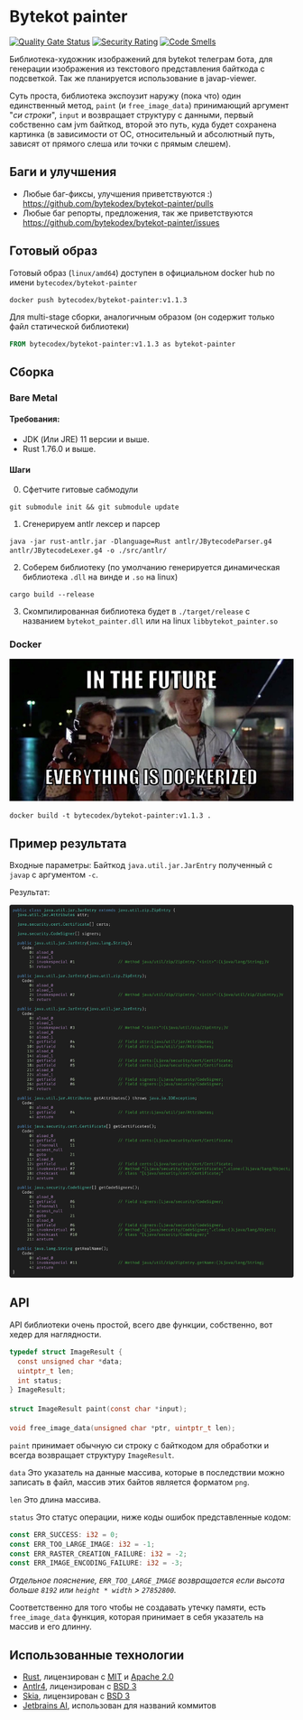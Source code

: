 # Bytekot painter

[![Quality Gate Status](https://sonarcloud.io/api/project_badges/measure?project=bytekodex_bytekot-painter&metric=alert_status)](https://sonarcloud.io/summary/new_code?id=bytekodex_bytekot-painter)
[![Security Rating](https://sonarcloud.io/api/project_badges/measure?project=bytekodex_bytekot-painter&metric=security_rating)](https://sonarcloud.io/summary/new_code?id=bytekodex_bytekot-painter)
[![Code Smells](https://sonarcloud.io/api/project_badges/measure?project=bytekodex_bytekot-painter&metric=code_smells)](https://sonarcloud.io/summary/new_code?id=bytekodex_bytekot-painter)

Библиотека-художник изображений для bytekot телеграм бота, для генерации изображения из текстового представления байткода с подсветкой.
Так же планируется использование в javap-viewer.

Суть проста, библиотека экспоузит наружу (пока что) один единственный метод, `paint` (и `free_image_data`) принимающий аргумент "_си строки_", `input` и возвращает структуру с данными, первый собственно сам jvm байткод,
второй это путь, куда будет сохранена картинка (в зависимости от ОС, относительный и абсолютный путь, зависят от прямого слеша или точки с прямым слешем).

## Баги и улучшения

- Любые баг-фиксы, улучшения приветствуются :) https://github.com/bytekodex/bytekot-painter/pulls
- Любые баг репорты, предложения, так же приветствуются https://github.com/bytekodex/bytekot-painter/issues

## Готовый образ

Готовый образ (`linux/amd64`) доступен в официальном docker hub по имени `bytecodex/bytekot-painter`

```shell
docker push bytecodex/bytekot-painter:v1.1.3
```

Для multi-stage сборки, аналогичным образом (он содержит только файл статической библиотеки)

```dockerfile
FROM bytecodex/bytekot-painter:v1.1.3 as bytekot-painter
```

## Сборка

### Bare Metal

#### Требования:

- JDK (Или JRE) 11 версии и выше.
- Rust 1.76.0 и выше.

#### Шаги

0. Сфетчите гитовые сабмодули

```shell
git submodule init && git submodule update
```

1. Сгенерируем antlr лексер и парсер

```shell
java -jar rust-antlr.jar -Dlanguage=Rust antlr/JBytecodeParser.g4 antlr/JBytecodeLexer.g4 -o ./src/antlr/
```

2. Соберем библиотеку (по умолчанию генерируется динамическая библиотека `.dll` на винде и `.so` на linux)

```shell
cargo build --release
```

3. Скомпилированная библиотека будет в `./target/release` с названием `bytekot_painter.dll` или на linux `libbytekot_painter.so`

### Docker

![](/nothing/docker-meme.jpg)

```shell
docker build -t bytecodex/bytekot-painter:v1.1.3 .
```

## Пример результата

Входные параметры: Байткод `java.util.jar.JarEntry` полученный с `javap` с аргументом `-c`.

Результат:

![](/nothing/snapshot-result.png)

## API

API библиотеки очень простой, всего две функции, собственно, вот хедер для наглядности.

```c
typedef struct ImageResult {
  const unsigned char *data;
  uintptr_t len;
  int status;
} ImageResult;

struct ImageResult paint(const char *input);

void free_image_data(unsigned char *ptr, uintptr_t len);
```

`paint` принимает обычную си строку с байткодом для обработки и всегда возвращает структуру `ImageResult`.

`data` Это указатель на данные массива, которые в последствии можно записать в файл, массив этих байтов является форматом `png`.

`len` Это длина массива.

`status` Это статус операции, ниже коды ошибок представленные кодом: 

```rust
const ERR_SUCCESS: i32 = 0;
const ERR_TOO_LARGE_IMAGE: i32 = -1;
const ERR_RASTER_CREATION_FAILURE: i32 = -2;
const ERR_IMAGE_ENCODING_FAILURE: i32 = -3;
```

_Отдельное пояснение, `ERR_TOO_LARGE_IMAGE` возвращается если высота больше `8192` или `height * width` > `27852800`._

Соответственно для того чтобы не создавать утечку памяти, есть `free_image_data` функция, которая принимает в себя указатель на массив и его длинну.

## Использованные технологии

- [Rust](https://github.com/rust-lang/rust), лицензирован с [MIT](https://github.com/rust-lang/log/blob/master/LICENSE-MIT)
  и [Apache 2.0](https://github.com/rust-lang/log/blob/master/LICENSE-APACHE)
- [Antlr4](https://github.com/antlr/antlr4), лицензирован с [BSD 3](https://github.com/antlr/antlr4/blob/dev/LICENSE.txt)
- [Skia](https://github.com/google/skia), лицензирован с [BSD 3](https://github.com/google/skia/blob/main/LICENSE)
- [Jetbrains AI](https://www.jetbrains.com/ai/), использован для названий коммитов